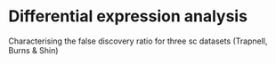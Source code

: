 # Differential expression analysis

Characterising the false discovery ratio for three sc datasets (Trapnell, Burns & Shin)
